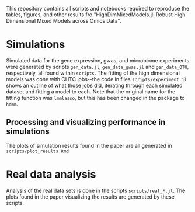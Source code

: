 This repository contains all scripts and notebooks required to reproduce the tables, figures, and other results fro "HighDimMixedModels.jl: Robust High Dimensional Mixed Models across Omics Data".


# Simulations

Simulated data for the gene expression, gwas, and microbiome experiments were generated by scripts `gen_data.jl`, `gen_data_gwas.jl` and `gen_data_OTU`, respectively, all found within `scripts`. The fitting of the high dimensional models was done with CHTC jobs--the code in files `scripts/experiment.jl` shows an outline of what those jobs did, iterating through each simulated dataset and fitting a model to each. Note that the original name for the fitting function was `lmmlasso`, but this has been changed in the package to `hdmm`.

## Processing and visualizing performance in simulations

The plots of simulation results found in the paper are all generated in `scripts/plot_results.Rmd`

# Real data analysis

Analysis of the real data sets is done in the scripts `scripts/real_*.jl`. The plots found in the paper visualizing the results are generated by these scripts.
